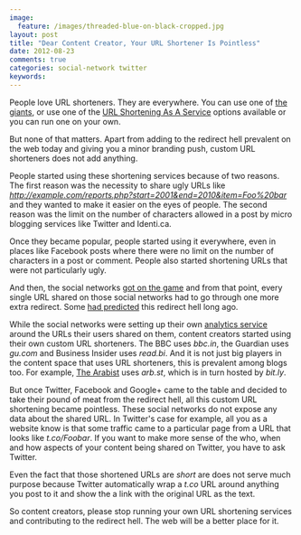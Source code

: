```yaml
---
image:
  feature: /images/threaded-blue-on-black-cropped.jpg
layout: post
title: "Dear Content Creator, Your URL Shortener Is Pointless"
date: 2012-08-23
comments: true
categories: social-network twitter
keywords:
---
```

People love URL shorteners. They are everywhere. You can use one of
[the giants](http://goo.gl), or use one of the [URL Shortening As A Service](http://bit.ly) options available
or you can run one on your own.

But none of that matters. Apart from adding to the redirect hell
prevalent on the web today and giving you a minor branding push, custom
URL shorteners does not add anything.

People started using these shortening services because of two
reasons. The first reason was the necessity to share
ugly URLs like
*http://example.com/reports.php?start=2001&end=2010&item=Foo%20bar* and
they wanted to make it easier on the eyes of people. The second reason
was the limit on the number of characters allowed in a post by micro blogging services
like Twitter and Identi.ca.
<!--more-->

Once they became popular, people started using it everywhere, even in places like Facebook posts where there were
no limit on the number of characters in a post or comment. People also
started shortening URLs that were not particularly ugly.

And then, the social networks
[got on the game](/blog/2012/07/17/social-networks-and-url-shorteners/)
and from that point, every single URL shared on those social networks had to go
through one more extra redirect. Some [had predicted](http://royal.pingdom.com/2010/09/22/is-the-web-heading-toward-redirect-hell/) this redirect
hell long ago.

While the social networks were setting up their own
[analytics service](https://dev.twitter.com/blog/introducing-twitter-web-analytics)
around the URLs their users shared on them, content creators started
using their own custom URL shorteners. The BBC uses *bbc.in*, the
Guardian uses *gu.com* and Business Insider uses *read.bi*. And it is
not just big players in the content space that uses URL
shorteners, this is prevalent among blogs too. For example,
[The Arabist](http://www.arabist.net/) uses *arb.st*, which is in turn
hosted by *bit.ly*.

But once Twitter, Facebook and Google+ came to the table and decided to
take their pound of meat from the redirect hell, all this custom URL
shortening became pointless. These social networks do not expose any data about the
shared URL. In Twitter's case for example, all you as a website know is
that some traffic came to a particular page from a URL that looks like
*t.co/Foobar*. If you want to make more sense of the who, when and how
aspects of your content being shared on Twitter, you have to ask
Twitter.

Even the fact that those shortened URLs are *short* are does not serve
much purpose because Twitter automatically
wrap a *t.co* URL around anything you post to it and show the a link
with the original URL as the text.

So content creators, please stop running your own URL shortening
services and contributing to the redirect hell. The web will be a better
place for it.
